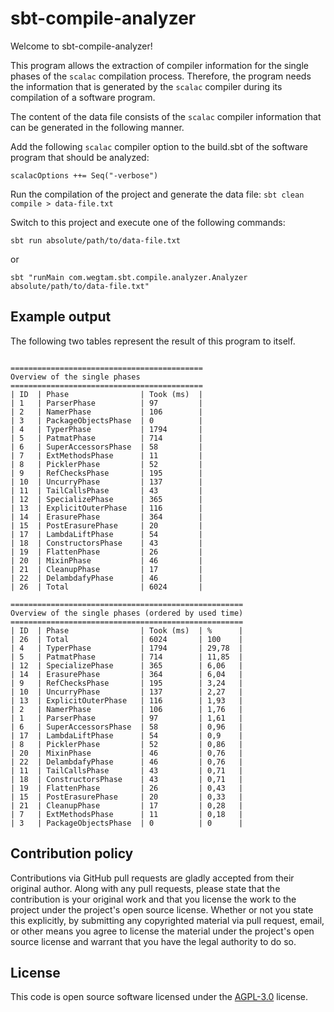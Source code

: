 # sbt-compile-analyzer #

Welcome to sbt-compile-analyzer!

This program allows the extraction of compiler information for the single phases of the `scalac` compilation process. Therefore, the program needs the information that is generated by the `scalac` compiler during its compilation of a software program.

The content of the data file consists of the `scalac` compiler information that can be generated in the following manner. 

Add the following `scalac` compiler option to the build.sbt of the software program that should be analyzed:
  
`scalacOptions ++= Seq("-verbose")`

Run the compilation of the project and generate the data file:
`sbt clean compile > data-file.txt`

Switch to this project and execute one of the following commands:

`
sbt
run absolute/path/to/data-file.txt
`

or

`sbt "runMain com.wegtam.sbt.compile.analyzer.Analyzer absolute/path/to/data-file.txt"`

## Example output

The following two tables represent the result of this program to itself.

<pre><code>
===========================================
Overview of the single phases
===========================================
| ID  | Phase                | Took (ms)  |
| 1   | ParserPhase          | 97         |
| 2   | NamerPhase           | 106        |
| 3   | PackageObjectsPhase  | 0          |
| 4   | TyperPhase           | 1794       |
| 5   | PatmatPhase          | 714        |
| 6   | SuperAccessorsPhase  | 58         |
| 7   | ExtMethodsPhase      | 11         |
| 8   | PicklerPhase         | 52         |
| 9   | RefChecksPhase       | 195        |
| 10  | UncurryPhase         | 137        |
| 11  | TailCallsPhase       | 43         |
| 12  | SpecializePhase      | 365        |
| 13  | ExplicitOuterPhase   | 116        |
| 14  | ErasurePhase         | 364        |
| 15  | PostErasurePhase     | 20         |
| 17  | LambdaLiftPhase      | 54         |
| 18  | ConstructorsPhase    | 43         |
| 19  | FlattenPhase         | 26         |
| 20  | MixinPhase           | 46         |
| 21  | CleanupPhase         | 17         |
| 22  | DelambdafyPhase      | 46         |
| 26  | Total                | 6024       |

====================================================
Overview of the single phases (ordered by used time)
====================================================
| ID  | Phase                | Took (ms)  | %      |
| 26  | Total                | 6024       | 100    |
| 4   | TyperPhase           | 1794       | 29,78  |
| 5   | PatmatPhase          | 714        | 11,85  |
| 12  | SpecializePhase      | 365        | 6,06   |
| 14  | ErasurePhase         | 364        | 6,04   |
| 9   | RefChecksPhase       | 195        | 3,24   |
| 10  | UncurryPhase         | 137        | 2,27   |
| 13  | ExplicitOuterPhase   | 116        | 1,93   |
| 2   | NamerPhase           | 106        | 1,76   |
| 1   | ParserPhase          | 97         | 1,61   |
| 6   | SuperAccessorsPhase  | 58         | 0,96   |
| 17  | LambdaLiftPhase      | 54         | 0,9    |
| 8   | PicklerPhase         | 52         | 0,86   |
| 20  | MixinPhase           | 46         | 0,76   |
| 22  | DelambdafyPhase      | 46         | 0,76   |
| 11  | TailCallsPhase       | 43         | 0,71   |
| 18  | ConstructorsPhase    | 43         | 0,71   |
| 19  | FlattenPhase         | 26         | 0,43   |
| 15  | PostErasurePhase     | 20         | 0,33   |
| 21  | CleanupPhase         | 17         | 0,28   |
| 7   | ExtMethodsPhase      | 11         | 0,18   |
| 3   | PackageObjectsPhase  | 0          | 0      |
</code></pre>

## Contribution policy ##

Contributions via GitHub pull requests are gladly accepted from their original author. Along with
any pull requests, please state that the contribution is your original work and that you license
the work to the project under the project's open source license. Whether or not you state this
explicitly, by submitting any copyrighted material via pull request, email, or other means you
agree to license the material under the project's open source license and warrant that you have the
legal authority to do so.

## License ##

This code is open source software licensed under the
[AGPL-3.0](https://www.gnu.org/licenses/agpl.html) license.
